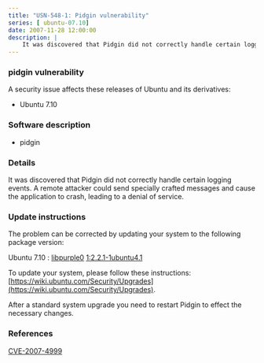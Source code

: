 ```yaml
---
title: "USN-548-1: Pidgin vulnerability"
series: [ ubuntu-07.10]
date: 2007-11-28 12:00:00
description: |
    It was discovered that Pidgin did not correctly handle certain logging events.  A remote attacker could send specially crafted messages and cause the application to crash, leading to a denial of service. 
--- 
```

 
### pidgin vulnerability

A security issue affects these releases of Ubuntu and its derivatives:

* Ubuntu 7.10

### Software description

* pidgin 

### Details

It was discovered that Pidgin did not correctly handle certain logging events. A remote attacker could send specially crafted messages and cause the application to crash, leading to a denial of service. 

### Update instructions

The problem can be corrected by updating your system to the following package version:

Ubuntu 7.10
 : [libpurple0](https://launchpad.net/ubuntu/+source/pidgin) <span> [1:2.2.1-1ubuntu4.1](https://launchpad.net/ubuntu/+source/pidgin/1:2.2.1-1ubuntu4.1) </span> 

To update your system, please follow these instructions: [https://wiki.ubuntu.com/Security/Upgrades](https://wiki.ubuntu.com/Security/Upgrades).

After a standard system upgrade you need to restart Pidgin to effect the necessary changes. 

### References

 [CVE-2007-4999](http://people.ubuntu.com/~ubuntu-security/cve/CVE-2007-4999)
 
